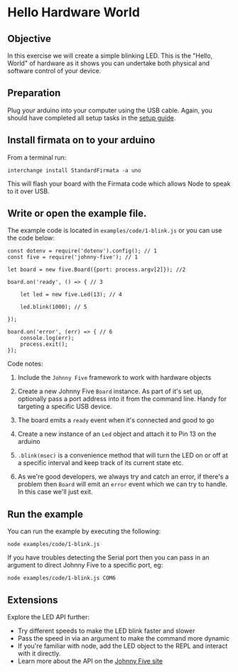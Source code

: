 # Hello Hardware World

## Objective

In this exercise we will create a simple blinking LED. This is the
"Hello, World" of hardware as it shows you can undertake both physical and
software control of your device.

## Preparation

Plug your arduino into your computer using the USB cable. Again, you should
have completed all setup tasks in the
[setup guide](https://github.com/nodebotsau/nbdau/blob/master/setup.md).

## Install firmata on to your arduino

From a terminal run:

```
interchange install StandardFirmata -a uno
```

This will flash your board with the Firmata code which allows Node to speak
to it over USB.

## Write or open the example file.

The example code is located in `examples/code/1-blink.js` or you can use the
code below:

```
const dotenv = require('dotenv').config(); // 1
const five = require('johnny-five'); // 1

let board = new five.Board({port: process.argv[2]}); //2

board.on('ready', () => { // 3

    let led = new five.Led(13); // 4

    led.blink(1000); // 5

});

board.on('error', (err) => { // 6
    console.log(err);
    process.exit();
});
```

Code notes:

1. Include the `Johnny Five` framework to work with hardware objects

2. Create a new Johnny Five `Board` instance. As part of it's set up, optionally
pass a port address into it from the command line. Handy for targeting a
specific USB device.

3. The board emits a `ready` event when it's connected and good to go

4. Create a new instance of an `Led` object and attach it to Pin 13 on the arduino

5. `.blink(msec)` is a convenience method that will turn the LED on or off
at a specific interval and keep track of its current state etc.

6. As we're good developers, we always try and catch an error, if there's a
problem then `Board` will emit an `error` event which we can try to handle. In
this case we'll just exit.

## Run the example

You can run the example by executing the following:

```
node examples/code/1-blink.js
```

If you have troubles detecting the Serial port then you can pass in an argument
to direct Johnny Five to a specific port, eg:

```
node examples/code/1-blink.js COM6
```

## Extensions

Explore the LED API further:

* Try different speeds to make the LED blink faster and slower
* Pass the speed in via an argument to make the command more dynamic
* If you're familiar with node, add the LED object to the REPL and interact with
it directly.
* Learn more about the API on the [Johnny Five site](http://johnny-five.io/api/led/)
